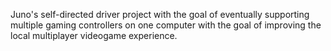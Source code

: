 Juno's self-directed driver project with the goal of eventually supporting multiple gaming controllers on one computer with the goal of improving the local multiplayer videogame experience.
